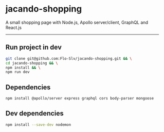 # jacando-shopping
A small shopping page with Node.js, Apollo server/client, GraphQL and React.js

---

## Run project in dev
```sh
git clone git@github.com:Flo-Slv/jacando-shopping.git && \
cd jacando-shopping && \
npm install && \
npm run dev
```

## Dependencies
```sh
npm install @apollo/server express graphql cors body-parser mongoose
```

## Dev dependencies
```sh
npm install --save-dev nodemon
```
